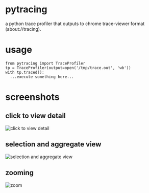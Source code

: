 # pytracing
a python trace profiler that outputs to chrome trace-viewer format (about://tracing).

# usage

    from pytracing import TraceProfiler
    tp = TraceProfiler(output=open('/tmp/trace.out', 'wb'))
    with tp.traced():
      ...execute something here...

# screenshots

## click to view detail

![click to view detail](http://kwlzn.github.io/img/pytracing-screenshots/screen1.png "click to view detail")


## selection and aggregate view

![selection and aggregate view](http://kwlzn.github.io/img/pytracing-screenshots/screen2.png "selection and aggregate view")


## zooming

![zoom](http://kwlzn.github.io/img/pytracing-screenshots/screen3.png "zoom")
